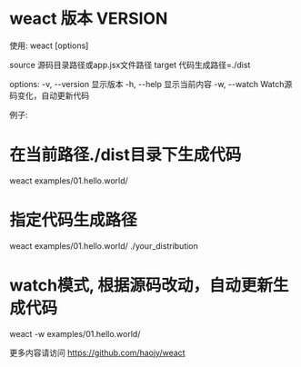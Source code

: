 weact 版本 __VERSION__
=====================================

使用: weact [options] <source> <target>

source 源码目录路径或app.jsx文件路径
target 代码生成路径=./dist

options:
-v, --version               显示版本 
-h, --help                  显示当前内容 
-w, --watch                 Watch源码变化，自动更新代码

例子:

# 在当前路径./dist目录下生成代码
weact examples/01.hello.world/

# 指定代码生成路径
weact examples/01.hello.world/ ./your_distribution

# watch模式, 根据源码改动，自动更新生成代码
weact -w examples/01.hello.world/

更多内容请访问 https://github.com/haojy/weact